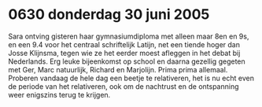 # 0630 donderdag 30 juni 2005
Sara ontving gisteren haar gymnasiumdiploma met alleen maar 8en en 9s, en een 9.4 voor het centraal schriftelijk Latijn, net een tiende hoger dan Josse Klijnsma, tegen wie ze het eerder moest afleggen in het debat bij Nederlands. Erg leuke bijeenkomst op school en daarna gezellig gegeten met Ger, Marc natuurlijk, Richard en Marjolijn. Prima prima allemaal. Proberen vandaag de hele dag een beetje te relativeren, het is nu echt even de periode van het relativeren, ook om de nachtrust en de ontspanning weer enigszins terug te krijgen.
